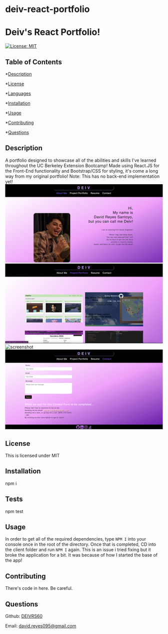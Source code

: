 # deiv-react-portfolio
# Deiv's React Portfolio!
  [![License: MIT](https://img.shields.io/badge/License-MIT-yellow.svg)](https://opensource.org/licenses/MIT)
  
  ## Table of Contents ##
  *[Description](#description)

  *[License](#license)


  *[Languages](#languages)

  *[Installation](#installation)

  *[Usage](#usage)

  *[Contributing](#contributing)

  *[Questions](#questions)




  ## Description ##
  A portfolio designed to showcase all of the abilities and skills I've learned throughout the UC Berkeley Extension Bootcamp! Made using React.JS for the Front-End functionality and Bootstrap/CSS for styling, it's come a long way from my original portfolio! Note: This has no back-end implementation yet! 
  ![screenshot](./src/assets/images/aboutss.png)
  ![screenshot](./src/assets/images/portfolioss.png)
  ![screenshot](./src/assets/images/resumess.png)
  ![screenshot](./src/assets/images/contactss.png)

  ## License ##
  This is licensed under MIT
  

  ## Installation ##
  npm i

  ## Tests ##
  npm test

  ## Usage ##
  In order to get all of the required dependencies, type `NPM I` into your console once in the root of the directory. Once that is completed, CD into the client folder and run `NPM I` again. This is an issue i tried fixing but it broke the application for a bit. It was because of how I started the base of the app!

  ## Contributing ##
  There's code in here. Be careful.

  ## Questions ##
  Github: [DEIVRS60](https://github.com/DEIVRS60)

  Email: david.reyes095@gmail.com


  
